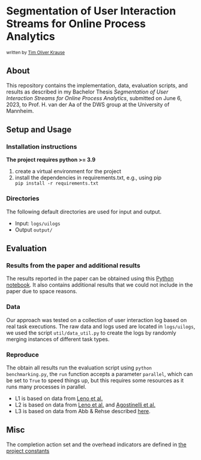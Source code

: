 # Segmentation of User Interaction Streams for Online Process Analytics

<sub>
written by <a href="mailto:tim.krause@students.uni-mannheim.de">Tim Oliver Krause</a><br />
</sub>

## About
This repository contains the implementation, data, evaluation scripts, and results as described in my Bachelor Thesis <i>Segmentation of User Interaction Streams for Online Process Analytics</i>, submitted on June 6, 2023, to Prof. H. van der Aa of the DWS group at the University of Mannheim.

## Setup and Usage

### Installation instructions
**The project requires python >= 3.9**

1. create a virtual environment for the project 
2. install the dependencies in requirements.txt, e.g., using pip <code> pip install -r requirements.txt </code>

### Directories
The following default directories are used for input and output.

* Input: <code>logs/uilogs</code>
* Output <code>output/</code>

## Evaluation
### Results from the paper and additional results
The results reported in the paper can be obtained using this [Python notebook](https://gitlab.uni-mannheim.de/processanalytics/task-recognition-from-event-stream/-/blob/main/evaluation_paper.ipynb). It also contains additional results that we could not include in the paper due to space reasons.
### Data
Our approach was tested on a collection of user interaction log based on real task executions.
The raw data and logs used are located in <code>logs/uilogs</code>, we used the script <code>util/data_util.py</code> to create the logs by randomly merging instances of different task types.
### Reproduce
The obtain all results run the evaluation script using <code>python benchmarking.py</code>, the <code>run</code> function accepts a parameter <code>parallel</code>, which can be set to <code>True</code> to speed things up, but this requires some resources as it runs many processes in parallel.

* L1 is based on data from  [Leno et al.](https://doi.org/10.6084/m9.figshare.12543587)
* L2 is based on data from [Leno et al.](https://doi.org/10.6084/m9.figshare.12543587) and [Agostinelli et al.](https://gitlab.uni-mannheim.de/processanalytics/task-recognition-from-event-stream/-/blob/main/logs/raw/agostinelli.xes) 
* L3 is based on data from Abb & Rehse described [here](https://link.springer.com/chapter/10.1007/978-3-031-16103-2_7).


## Misc
The completion action set and the overhead indicators are defined in [the project constants](https://gitlab.uni-mannheim.de/processanalytics/task-recognition-from-event-stream/-/blob/main/const.py)
